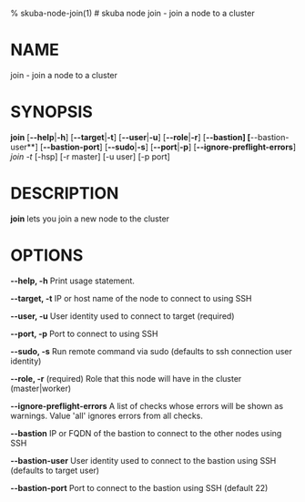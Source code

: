 % skuba-node-join(1) # skuba node join - join a node to a cluster

# NAME
join - join a node to a cluster

# SYNOPSIS
**join**
[**--help**|**-h**] [**--target**|**-t**] [**--user**|**-u**] [**--role**|**-r**]
[**--bastion] [**--bastion-user**] [**--bastion-port**]
[**--sudo**|**-s**] [**--port**|**-p**] [**--ignore-preflight-errors**]
*join* *<node-name>* *-t <fqdn>* [-hsp] [-r master] [-u user] [-p port]

# DESCRIPTION
**join** lets you join a new node to the cluster

# OPTIONS

**--help, -h**
  Print usage statement.

**--target, -t**
  IP or host name of the node to connect to using SSH

**--user, -u**
  User identity used to connect to target (required)

**--port, -p**
  Port to connect to using SSH

**--sudo, -s**
  Run remote command via sudo (defaults to ssh connection user identity)

**--role, -r**
  (required) Role that this node will have in the cluster (master|worker)

**--ignore-preflight-errors**
  A list of checks whose errors will be shown as warnings. Value 'all' ignores errors from all checks.

**--bastion**
  IP or FQDN of the bastion to connect to the other nodes using SSH

**--bastion-user**
  User identity used to connect to the bastion using SSH (defaults to target user)

**--bastion-port**
  Port to connect to the bastion using SSH (default 22)
